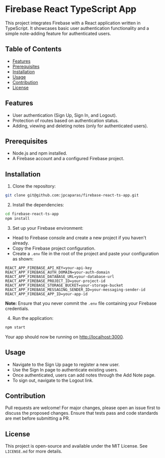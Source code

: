 # Firebase React TypeScript App

This project integrates Firebase with a React application written in TypeScript. It showcases basic user authentication functionality and a simple note-adding feature for authenticated users.

## Table of Contents

- [Features](#features)
- [Prerequisites](#prerequisites)
- [Installation](#installation)
- [Usage](#usage)
- [Contribution](#contribution)
- [License](#license)

## Features

- User authentication (Sign Up, Sign In, and Logout).
- Protection of routes based on authentication status.
- Adding, viewing and deleting notes (only for authenticated users).

## Prerequisites

- Node.js and npm installed.
- A Firebase account and a configured Firebase project.

## Installation

1. Clone the repository:
```bash
git clone git@github.com:jpcaparas/firebase-react-ts-app.git
```

2. Install the dependencies:
```bash
cd firebase-react-ts-app
npm install
```

3. Set up your Firebase environment:
- Head to Firebase console and create a new project if you haven't already.
- Copy the Firebase project configuration.
- Create a `.env` file in the root of the project and paste your configuration as shown:

```env
REACT_APP_FIREBASE_API_KEY=your-api-key
REACT_APP_FIREBASE_AUTH_DOMAIN=your-auth-domain
REACT_APP_FIREBASE_DATABASE_URL=your-database-url
REACT_APP_FIREBASE_PROJECT_ID=your-project-id
REACT_APP_FIREBASE_STORAGE_BUCKET=your-storage-bucket
REACT_APP_FIREBASE_MESSAGING_SENDER_ID=your-messaging-sender-id
REACT_APP_FIREBASE_APP_ID=your-app-id
```

**Note:** Ensure that you never commit the `.env` file containing your Firebase credentials.

4. Run the application:

```bash
npm start
```

Your app should now be running on [http://localhost:3000](http://localhost:3000).

## Usage

- Navigate to the Sign Up page to register a new user.
- Use the Sign In page to authenticate existing users.
- Once authenticated, users can add notes through the Add Note page.
- To sign out, navigate to the Logout link.

## Contribution

Pull requests are welcome! For major changes, please open an issue first to discuss the proposed changes. Ensure that tests pass and code standards are met before submitting a PR.

## License

This project is open-source and available under the MIT License. See `LICENSE.md` for more details.
